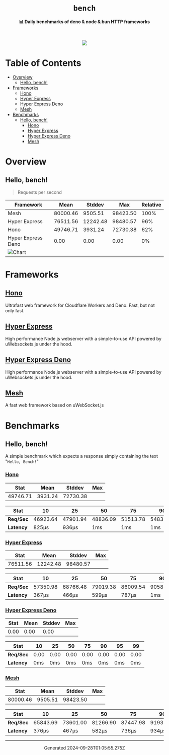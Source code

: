<div align="center">
  <h1><code>bench</code></h1>
  <p>
    <strong>📊 Daily benchmarks of deno & node & bun HTTP frameworks</strong>
  </p>
  <br>
  <p align="center">
    <a alt="Bench" href="https://github.com/denosaurs/bench/actions">
      <img src="https://img.shields.io/github/workflow/status/denosaurs/bench/bench" />
    </a>
  </p>
</div>

# Table of Contents

- [Overview](#overview)
  - [Hello, bench!](#hello-bench)
- [Frameworks](#frameworks)
  - [Hono](#hono)
  - [Hyper Express](#hyper-express)
  - [Hyper Express Deno](#hyper-express-deno)
  - [Mesh](#mesh)
- [Benchmarks](#benchmarks)
  - [Hello, bench!](#hello-bench-1)
    - [Hono](#hono-1)
    - [Hyper Express](#hyper-express-1)
    - [Hyper Express Deno](#hyper-express-deno-1)
    - [Mesh](#mesh-1)

# Overview

## Hello, bench!

> Requests per second

| Framework                                                                            | Mean     | Stddev   | Max      | Relative |
| ------------------------------------------------------------------------------------ | -------- | -------- | -------- | -------- |
| Mesh                                                                                 | 80000.46 | 9505.51  | 98423.50 | 100%     |
| Hyper Express                                                                        | 76511.56 | 12242.48 | 98480.57 | 96%      |
| Hono                                                                                 | 49746.71 | 3931.24  | 72730.38 | 62%      |
| Hyper Express Deno                                                                   | 0.00     | 0.00     | 0.00     | 0%       |
| ![Chart](https://quickchart.io/chart/render/sf-995690d4-128b-46b0-89e8-b087144b177b) |          |          |          |          |

# Frameworks

## [Hono](https://github.com/honojs/hono)

Ultrafast web framework for Cloudflare Workers and Deno. Fast, but not only
fast.

## [Hyper Express](https://github.com/kartikk221/hyper-express)

High performance Node.js webserver with a simple-to-use API powered by
uWebsockets.js under the hood.

## [Hyper Express Deno](https://github.com/kartikk221/hyper-express)

High performance Node.js webserver with a simple-to-use API powered by
uWebsockets.js under the hood.

## [Mesh](https://github.com/ionited/mesh)

A fast web framework based on uWebSocket.js

# Benchmarks

## Hello, bench!

A simple benchmark which expects a response simply containing the text
"`Hello, Bench!`"

### [Hono](#hono)

| **Stat** | Mean    | Stddev   | Max |
| -------- | ------- | -------- | --- |
| 49746.71 | 3931.24 | 72730.38 |     |

| **Stat**    | 10       | 25       | 50       | 75       | 90       | 95       | 99       |
| ----------- | -------- | -------- | -------- | -------- | -------- | -------- | -------- |
| **Req/Sec** | 46923.64 | 47901.94 | 48836.09 | 51513.78 | 54830.34 | 56632.95 | 60708.84 |
| **Latency** | 825µs    | 936µs    | 1ms      | 1ms      | 1ms      | 1ms      | 1ms      |

### [Hyper Express](#hyper-express)

| **Stat** | Mean     | Stddev   | Max |
| -------- | -------- | -------- | --- |
| 76511.56 | 12242.48 | 98480.57 |     |

| **Stat**    | 10       | 25       | 50       | 75       | 90       | 95       | 99       |
| ----------- | -------- | -------- | -------- | -------- | -------- | -------- | -------- |
| **Req/Sec** | 57350.98 | 68766.48 | 79019.38 | 86009.54 | 90583.31 | 93126.80 | 96327.53 |
| **Latency** | 367µs    | 466µs    | 599µs    | 787µs    | 1ms      | 1ms      | 1ms      |

### [Hyper Express Deno](#hyper-express-deno)

| **Stat** | Mean | Stddev | Max |
| -------- | ---- | ------ | --- |
| 0.00     | 0.00 | 0.00   |     |

| **Stat**    | 10   | 25   | 50   | 75   | 90   | 95   | 99   |
| ----------- | ---- | ---- | ---- | ---- | ---- | ---- | ---- |
| **Req/Sec** | 0.00 | 0.00 | 0.00 | 0.00 | 0.00 | 0.00 | 0.00 |
| **Latency** | 0ms  | 0ms  | 0ms  | 0ms  | 0ms  | 0ms  | 0ms  |

### [Mesh](#mesh)

| **Stat** | Mean    | Stddev   | Max |
| -------- | ------- | -------- | --- |
| 80000.46 | 9505.51 | 98423.50 |     |

| **Stat**    | 10       | 25       | 50       | 75       | 90       | 95       | 99       |
| ----------- | -------- | -------- | -------- | -------- | -------- | -------- | -------- |
| **Req/Sec** | 65843.69 | 73601.00 | 81266.90 | 87447.98 | 91936.96 | 93637.95 | 95876.13 |
| **Latency** | 376µs    | 467µs    | 582µs    | 736µs    | 934µs    | 1ms      | 1ms      |

---

<p align="center">Generated 2024-09-28T01:05:55.275Z</p>

